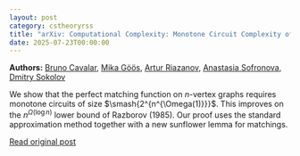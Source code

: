 ```yaml
---
layout: post
category: cstheoryrss
title: "arXiv: Computational Complexity: Monotone Circuit Complexity of Matching"
date: 2025-07-23T00:00:00
---
```


**Authors:** [Bruno Cavalar](https://dblp.uni-trier.de/search?q=Bruno+Cavalar), [Mika Göös](https://dblp.uni-trier.de/search?q=Mika+G%C3%B6%C3%B6s), [Artur Riazanov](https://dblp.uni-trier.de/search?q=Artur+Riazanov), [Anastasia Sofronova](https://dblp.uni-trier.de/search?q=Anastasia+Sofronova), [Dmitry Sokolov](https://dblp.uni-trier.de/search?q=Dmitry+Sokolov)

We show that the perfect matching function on $n$-vertex graphs requires
monotone circuits of size $\smash{2^{n^{\Omega(1)}}}$. This improves on the
$n^{\Omega(\log n)}$ lower bound of Razborov (1985). Our proof uses the
standard approximation method together with a new sunflower lemma for
matchings.

[Read original post](http://arxiv.org/abs/2507.16105v1)
